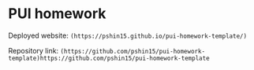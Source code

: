 # PUI homework

Deployed website: `(https://pshin15.github.io/pui-homework-template/)`

Repository link: `(https://github.com/pshin15/pui-homework-template)https://github.com/pshin15/pui-homework-template`
